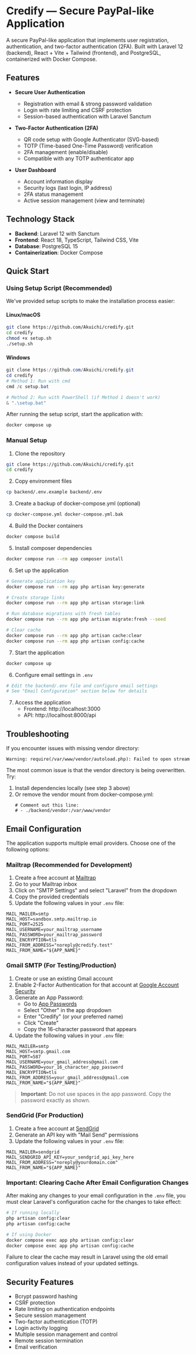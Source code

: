 # Credify — Secure PayPal-like Application

A secure PayPal-like application that implements user registration, authentication, and two-factor authentication (2FA). Built with Laravel 12 (backend), React + Vite + Tailwind (frontend), and PostgreSQL, containerized with Docker Compose.

## Features

- **Secure User Authentication**
  - Registration with email & strong password validation
  - Login with rate limiting and CSRF protection
  - Session-based authentication with Laravel Sanctum

- **Two-Factor Authentication (2FA)**
  - QR code setup with Google Authenticator (SVG-based)
  - TOTP (Time-based One-Time Password) verification
  - 2FA management (enable/disable)
  - Compatible with any TOTP authenticator app

- **User Dashboard**
  - Account information display
  - Security logs (last login, IP address)
  - 2FA status management
  - Active session management (view and terminate)

## Technology Stack

- **Backend**: Laravel 12 with Sanctum
- **Frontend**: React 18, TypeScript, Tailwind CSS, Vite
- **Database**: PostgreSQL 15
- **Containerization**: Docker Compose

## Quick Start

### Using Setup Script (Recommended)

We've provided setup scripts to make the installation process easier:

#### Linux/macOS
```bash
git clone https://github.com/Akuichi/credify.git
cd credify
chmod +x setup.sh
./setup.sh
```

#### Windows
```powershell
git clone https://github.com/Akuichi/credify.git
cd credify
# Method 1: Run with cmd
cmd /c setup.bat

# Method 2: Run with PowerShell (if Method 1 doesn't work)
& ".\setup.bat"
```

After running the setup script, start the application with:
```bash
docker compose up
```

### Manual Setup

1. Clone the repository
```bash
git clone https://github.com/Akuichi/credify.git
cd credify
```

2. Copy environment files
```bash
cp backend/.env.example backend/.env
```

3. Create a backup of docker-compose.yml (optional)
```bash
cp docker-compose.yml docker-compose.yml.bak
```

4. Build the Docker containers
```bash
docker compose build
```

5. Install composer dependencies
```bash
docker compose run --rm app composer install
```

6. Set up the application
```bash
# Generate application key
docker compose run --rm app php artisan key:generate

# Create storage links
docker compose run --rm app php artisan storage:link

# Run database migrations with fresh tables
docker compose run --rm app php artisan migrate:fresh --seed

# Clear cache
docker compose run --rm app php artisan cache:clear
docker compose run --rm app php artisan config:cache
```

7. Start the application
```bash
docker compose up
```

6. Configure email settings in `.env`
```bash
# Edit the backend/.env file and configure email settings
# See "Email Configuration" section below for details
```

7. Access the application
   - Frontend: http://localhost:3000
   - API: http://localhost:8000/api

## Troubleshooting

If you encounter issues with missing vendor directory:
```
Warning: require(/var/www/vendor/autoload.php): Failed to open stream
```

The most common issue is that the vendor directory is being overwritten. Try:
1. Install dependencies locally (see step 3 above)
2. Or remove the vendor mount from docker-compose.yml:
   ```
   # Comment out this line:
   # - ./backend/vendor:/var/www/vendor
   ```

## Email Configuration

The application supports multiple email providers. Choose one of the following options:

### Mailtrap (Recommended for Development)

1. Create a free account at [Mailtrap](https://mailtrap.io/)
2. Go to your Mailtrap inbox
3. Click on "SMTP Settings" and select "Laravel" from the dropdown
4. Copy the provided credentials
5. Update the following values in your `.env` file:
```
MAIL_MAILER=smtp
MAIL_HOST=sandbox.smtp.mailtrap.io
MAIL_PORT=2525
MAIL_USERNAME=your_mailtrap_username
MAIL_PASSWORD=your_mailtrap_password
MAIL_ENCRYPTION=tls
MAIL_FROM_ADDRESS="noreply@credify.test"
MAIL_FROM_NAME="${APP_NAME}"
```

### Gmail SMTP (For Testing/Production)

1. Create or use an existing Gmail account
2. Enable 2-Factor Authentication for that account at [Google Account Security](https://myaccount.google.com/security)
3. Generate an App Password:
   - Go to [App Passwords](https://myaccount.google.com/apppasswords)
   - Select "Other" in the app dropdown
   - Enter "Credify" (or your preferred name)
   - Click "Create"
   - Copy the 16-character password that appears
4. Update the following values in your `.env` file:
```
MAIL_MAILER=smtp
MAIL_HOST=smtp.gmail.com
MAIL_PORT=587
MAIL_USERNAME=your_gmail_address@gmail.com
MAIL_PASSWORD=your_16_character_app_password
MAIL_ENCRYPTION=tls
MAIL_FROM_ADDRESS=your_gmail_address@gmail.com
MAIL_FROM_NAME="${APP_NAME}"
```
> **Important**: Do not use spaces in the app password. Copy the password exactly as shown.

### SendGrid (For Production)

1. Create a free account at [SendGrid](https://sendgrid.com/)
2. Generate an API key with "Mail Send" permissions
3. Update the following values in your `.env` file:
```
MAIL_MAILER=sendgrid
MAIL_SENDGRID_API_KEY=your_sendgrid_api_key_here
MAIL_FROM_ADDRESS="noreply@yourdomain.com"
MAIL_FROM_NAME="${APP_NAME}"
```

### Important: Clearing Cache After Email Configuration Changes

After making any changes to your email configuration in the `.env` file, you must clear Laravel's configuration cache for the changes to take effect:

```bash
# If running locally
php artisan config:clear
php artisan config:cache

# If using Docker
docker compose exec app php artisan config:clear
docker compose exec app php artisan config:cache
```

Failure to clear the cache may result in Laravel using the old email configuration values instead of your updated settings.

## Security Features

- Bcrypt password hashing
- CSRF protection
- Rate limiting on authentication endpoints
- Secure session management
- Two-factor authentication (TOTP)
- Login activity logging
- Multiple session management and control
- Remote session termination
- Email verification